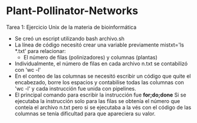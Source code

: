 # Plant-Pollinator-Networks
Tarea 1: Ejercicio Unix de la materia de bioinformática 
- Se creó un escript utilizando bash archivo.sh
- La línea de código necesitó crear una variable previamente mistxt='ls *.txt' para relacionar:
	- El número de filas (polinizadores) y columnas (plantas)
- Individualmente, el número de filas en cada archivo n.txt se contabilizó con 'wc -l'
- En el conteo de las columnas se necesitó escribir un código que quite el encabezado, borre los espacios y contabilise todas las columnas con 'wc -l' y cada instrucción fue unida con pipelines.
- El principal comando para escribir la instrucción fue **for;do;done**
Si se ejecutaba la instrucción solo para las filas se obtenía el número que conteía el archivo n.txt pero si se ejecutaba a la vés con el código de las columnas se tenía dificultad para que apareciera su valor.

###


###
